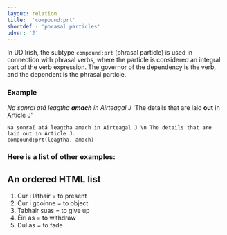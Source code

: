 ```yaml
---
layout: relation
title:  'compound:prt'
shortdef : 'phrasal particles'
udver: '2'
---
```


In UD Irish, the subtype `compound:prt` (phrasal particle) is used in connection with phrasal verbs, where the particle is considered an integral part of the verb expression. The governor of the dependency is the verb, and the dependent is the phrasal particle.

### Example

_Na sonraí atá leagtha <b>amach</b> in Airteagal J_  'The details that are laid <b>out</b> in Article J'

~~~ sdparse
Na sonraí atá leagtha amach in Airteagal J \n The details that are laid out in Article J.
compound:prt(leagtha, amach)

~~~
### <b>Here is a list of other examples:</b>

<html>
<body>

<h2>An ordered HTML list</h2>

<ol>
  <li>Cur i láthair = to present</li>
  <li>Cur i gcoinne = to object</li>
  <li>Tabhair suas = to give up</li>
  <li>Éirí as = to withdraw</li>
  <li>Dul as = to fade</li>
</ol>  

</body>
</html>

